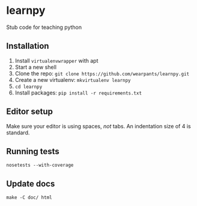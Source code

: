 learnpy
=======
Stub code for teaching python

Installation
------------
1. Install `virtualenvwrapper` with apt
2. Start a new shell
3. Clone the repo: `git clone https://github.com/wearpants/learnpy.git`
4. Create a new virtualenv: `mkvirtualenv learnpy`
5. `cd learnpy`
6. Install packages: `pip install -r requirements.txt`


Editor setup
------------------
Make sure your editor is using spaces, *not* tabs. An indentation size of 4 is standard.

Running tests
-------------
`nosetests --with-coverage`

Update docs
-----------
`make -C doc/ html`
